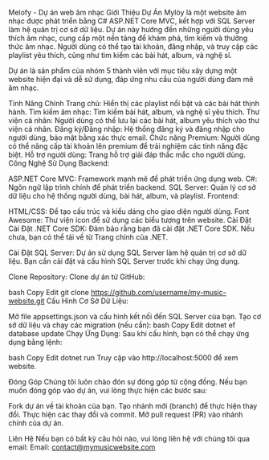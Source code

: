 Melofy - Dự án web âm nhạc
Giới Thiệu Dự Án
Mylòy là một website âm nhạc được phát triển bằng C# ASP.NET Core MVC, kết hợp với SQL Server làm hệ quản trị cơ sở dữ liệu. Dự án này hướng đến những người dùng yêu thích âm nhạc, cung cấp một nền tảng để khám phá, tìm kiếm và thưởng thức âm nhạc. Người dùng có thể tạo tài khoản, đăng nhập, và truy cập các playlist yêu thích, cũng như tìm kiếm các bài hát, album, và nghệ sĩ.

Dự án là sản phẩm của nhóm 5 thành viên với mục tiêu xây dựng một website hiện đại và dễ sử dụng, đáp ứng nhu cầu của người dùng đam mê âm nhạc.

Tính Năng Chính
Trang chủ: Hiển thị các playlist nổi bật và các bài hát thịnh hành.
Tìm kiếm âm nhạc: Tìm kiếm bài hát, album, và nghệ sĩ yêu thích.
Thư viện cá nhân: Người dùng có thể lưu lại các bài hát, album yêu thích vào thư viện cá nhân.
Đăng ký/Đăng nhập: Hệ thống đăng ký và đăng nhập cho người dùng, bảo mật bằng xác thực email.
Chức năng Premium: Người dùng có thể nâng cấp tài khoản lên premium để trải nghiệm các tính năng đặc biệt.
Hỗ trợ người dùng: Trang hỗ trợ giải đáp thắc mắc cho người dùng.
Công Nghệ Sử Dụng
Backend:

ASP.NET Core MVC: Framework mạnh mẽ để phát triển ứng dụng web.
C#: Ngôn ngữ lập trình chính để phát triển backend.
SQL Server: Quản lý cơ sở dữ liệu cho hệ thống người dùng, bài hát, album, và playlist.
Frontend:

HTML/CSS: Để tạo cấu trúc và kiểu dáng cho giao diện người dùng.
Font Awesome: Thư viện icon để sử dụng các biểu tượng trên website.
Cài Đặt
Cài Đặt .NET Core SDK:
Đảm bảo rằng bạn đã cài đặt .NET Core SDK. Nếu chưa, bạn có thể tải về từ Trang chính của .NET.

Cài Đặt SQL Server:
Dự án sử dụng SQL Server làm hệ quản trị cơ sở dữ liệu. Bạn cần cài đặt và cấu hình SQL Server trước khi chạy ứng dụng.

Clone Repository:
Clone dự án từ GitHub:

bash
Copy
Edit
git clone https://github.com/username/my-music-website.git
Cấu Hình Cơ Sở Dữ Liệu:

Mở file appsettings.json và cấu hình kết nối đến SQL Server của bạn.
Tạo cơ sở dữ liệu và chạy các migration (nếu cần):
bash
Copy
Edit
dotnet ef database update
Chạy Ứng Dụng:
Sau khi cấu hình, bạn có thể chạy ứng dụng bằng lệnh:

bash
Copy
Edit
dotnet run
Truy cập vào http://localhost:5000 để xem website.

Đóng Góp
Chúng tôi luôn chào đón sự đóng góp từ cộng đồng. Nếu bạn muốn đóng góp vào dự án, vui lòng thực hiện các bước sau:

Fork dự án về tài khoản của bạn.
Tạo nhánh mới (branch) để thực hiện thay đổi.
Thực hiện các thay đổi và commit.
Mở pull request (PR) vào nhánh chính của dự án.

Liên Hệ
Nếu bạn có bất kỳ câu hỏi nào, vui lòng liên hệ với chúng tôi qua email:
Email: contact@mymusicwebsite.com
